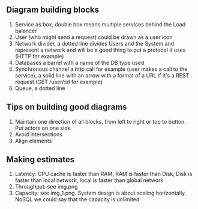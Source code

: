 ## Diagram building blocks
1. Service as box, double box means multiple services behind the Load balancer
2. User (who might send a request) could be drawn as a user icon
3. Network divider, a dotted line divides Users and the System and represent a network and will be a good thing to put a protocol it uses (HTTP for example)
4. Databases a barrel with a name of the DB type used
5. Synchronous channel a http call for example (user makes a call to the service), a solid line with an arrow with a format of a URL if it's a REST request (GET /user/:id for example)
6. Queue, a dotted line
## Tips on building good diagrams
1. Maintain one direction of all blocks, from left to right or top to button. Put actors on one side
2. Avoid intersections
3. Align elements
## Making estimates
1. Latency: CPU cache is faster than RAM, RAM is faster than Disk, Disk is faster than local network, local is faster than global network
2. Throughput: see img.png
3. Capacity: see img_1.png. System design is about scaling horizontally. NoSQL we could say that the capacity is unlimited